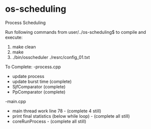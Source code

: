 # os-scheduling
Process Scheduling

Run following commands from user/../os-scheduling$ to compile and execute:
1. make clean
2. make
3. ./bin/osscheduler ./resrc/config_01.txt

To Complete:
-process.cpp
 - update process
 - update burst time (complete)
 - SjfComparator (complete)
 - PpComparator (complete)

-main.cpp
 - main thread work line 78 - (complete 4 still)
 - print final statistics (below while loop) - (complete all still)
 - coreRunProcess - (complete all still)